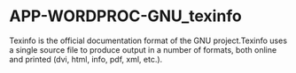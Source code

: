 APP-WORDPROC-GNU_texinfo
========================

Texinfo is the official documentation format of the GNU project.Texinfo uses a single source file to produce output in a number of formats, both online and printed (dvi, html, info, pdf, xml, etc.). 
